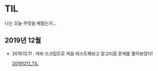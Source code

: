 # TIL
나는 오늘 무엇을 배웠는가...



## 2019년 12월

* 2019.12.11 : 자바 스크립트로 처음 테스트해보고 알고리즘 문제를 풀어보았다!

  [20191211_TIL]([https://github.com/hyejineee/TIL/blob/master/2019-12/191211_TIL%F0%9F%A4%AA.md](https://github.com/hyejineee/TIL/blob/master/2019-12/191211_TIL🤪.md))